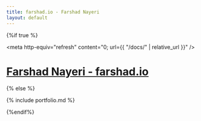 ```yaml
---
title: farshad.io - Farshad Nayeri
layout: default
---
```


{%if true %}

  <meta http-equiv="refresh" content="0; url={{ "/docs/" | relative_url }}" />
  <h1><a href="/docs/">Farshad Nayeri - farshad.io</a></h1>

{% else %}

  {% include portfolio.md %}

{%endif%}